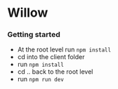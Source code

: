 # Willow

### Getting started
- At the root level run `npm install`
- cd into the client folder
- run `npm install`
- cd .. back to the root level
- run `npm run dev`